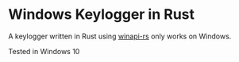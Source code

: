 # Windows Keylogger in Rust

A keylogger written in Rust using [winapi-rs](https://github.com/retep998/winapi-rs)
only works on Windows.

Tested in Windows 10
